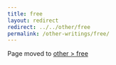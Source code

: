 ```yaml
---
title: free
layout: redirect
redirect: ../../other/free
permalink: /other-writings/free/
---
```


Page moved to [other > free](/other/free)
